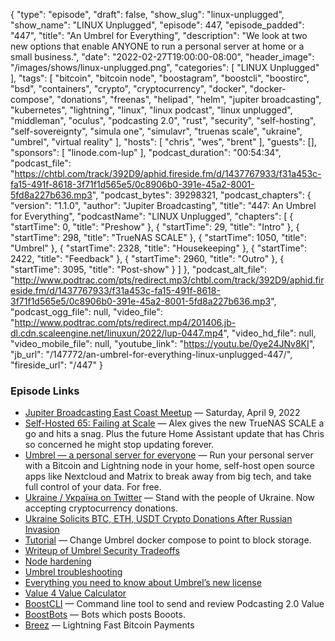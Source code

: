 {
  "type": "episode",
  "draft": false,
  "show_slug": "linux-unplugged",
  "show_name": "LINUX Unplugged",
  "episode": 447,
  "episode_padded": "447",
  "title": "An Umbrel for Everything",
  "description": "We look at two new options that enable ANYONE to run a personal server at home or a small business.",
  "date": "2022-02-27T19:00:00-08:00",
  "header_image": "/images/shows/linux-unplugged.png",
  "categories": [
    "LINUX Unplugged"
  ],
  "tags": [
    "bitcoin",
    "bitcoin node",
    "boostagram",
    "boostcli",
    "boostirc",
    "bsd",
    "containers",
    "crypto",
    "cryptocurrency",
    "docker",
    "docker-compose",
    "donations",
    "freenas",
    "helipad",
    "helm",
    "jupiter broadcasting",
    "kubernetes",
    "lightning",
    "linux",
    "linux podcast",
    "linux unplugged",
    "middleman",
    "oculus",
    "podcasting 2.0",
    "rust",
    "security",
    "self-hosting",
    "self-sovereignty",
    "simula one",
    "simulavr",
    "truenas scale",
    "ukraine",
    "umbrel",
    "virtual reality"
  ],
  "hosts": [
    "chris",
    "wes",
    "brent"
  ],
  "guests": [],
  "sponsors": [
    "linode.com-lup"
  ],
  "podcast_duration": "00:54:34",
  "podcast_file": "https://chtbl.com/track/392D9/aphid.fireside.fm/d/1437767933/f31a453c-fa15-491f-8618-3f71f1d565e5/0c8906b0-391e-45a2-8001-5fd8a227b636.mp3",
  "podcast_bytes": 39298321,
  "podcast_chapters": {
    "version": "1.1.0",
    "author": "Jupiter Broadcasting",
    "title": "447: An Umbrel for Everything",
    "podcastName": "LINUX Unplugged",
    "chapters": [
      {
        "startTime": 0,
        "title": "Preshow"
      },
      {
        "startTime": 29,
        "title": "Intro"
      },
      {
        "startTime": 298,
        "title": "TrueNAS SCALE"
      },
      {
        "startTime": 1050,
        "title": "Umbrel"
      },
      {
        "startTime": 2328,
        "title": "Housekeeping"
      },
      {
        "startTime": 2422,
        "title": "Feedback"
      },
      {
        "startTime": 2960,
        "title": "Outro"
      },
      {
        "startTime": 3095,
        "title": "Post-show"
      }
    ]
  },
  "podcast_alt_file": "http://www.podtrac.com/pts/redirect.mp3/chtbl.com/track/392D9/aphid.fireside.fm/d/1437767933/f31a453c-fa15-491f-8618-3f71f1d565e5/0c8906b0-391e-45a2-8001-5fd8a227b636.mp3",
  "podcast_ogg_file": null,
  "video_file": "http://www.podtrac.com/pts/redirect.mp4/201406.jb-dl.cdn.scaleengine.net/linuxun/2022/lup-0447.mp4",
  "video_hd_file": null,
  "video_mobile_file": null,
  "youtube_link": "https://youtu.be/0ye24JNv8KI",
  "jb_url": "/147772/an-umbrel-for-everything-linux-unplugged-447/",
  "fireside_url": "/447"
}


### Episode Links

  * [Jupiter Broadcasting East Coast Meetup](https://www.meetup.com/jupiterbroadcasting/events/284291401/ "Jupiter Broadcasting East Coast Meetup") — Saturday, April 9, 2022
  * [Self-Hosted 65: Failing at Scale](https://selfhosted.show/65 "Self-Hosted 65: Failing at Scale") — Alex gives the new TrueNAS SCALE a go and hits a snag. Plus the future Home Assistant update that has Chris so concerned he might stop updating forever.
  * [Umbrel — a personal server for everyone](https://getumbrel.com/ "Umbrel — a personal server for everyone") — Run your personal server with a Bitcoin and Lightning node in your home, self-host open source apps like Nextcloud and Matrix to break away from big tech, and take full control of your data. For free.
  * [Ukraine / Україна on Twitter](https://twitter.com/Ukraine/status/1497594592438497282 "Ukraine / Україна on Twitter") — Stand with the people of Ukraine. Now accepting cryptocurrency donations.
  * [Ukraine Solicits BTC, ETH, USDT Crypto Donations After Russian Invasion](https://www.bloomberg.com/news/articles/2022-02-26/ukraine-soliciting-crypto-donations-after-russian-invasion "Ukraine Solicits BTC, ETH, USDT Crypto Donations After Russian Invasion")
  * [Tutorial](https://medium.com/coinmonks/migrating-umbrel-bitcoin-blocks-to-external-storage-a886821d2b3e "Tutorial") — Change Umbrel docker compose to point to block storage.
  * [Writeup of Umbrel Security Tradeoffs](https://github.com/getumbrel/umbrel/blob/master/SECURITY.md "Writeup of Umbrel Security Tradeoffs")
  * [Node hardening](https://plebnet.wiki/wiki/Node_Hardening "Node hardening")
  * [Umbrel troubleshooting](https://community.getumbrel.com/t/umbrel-troubleshooting-guide/3632 "Umbrel troubleshooting")
  * [Everything you need to know about Umbrel’s new license](https://blog.getumbrel.com/everything-you-need-to-know-about-umbrels-new-license-f9807203a57e "Everything you need to know about Umbrel’s new license")
  * [Value 4 Value Calculator](https://dwvisser.github.io/v4v_exchange/ "Value 4 Value Calculator")
  * [BoostCLI](https://github.com/valcanobacon/BoostCLI "BoostCLI") — Command line tool to send and review Podcasting 2.0 Value
  * [BoostBots](https://github.com/valcanobacon/BoostBots "BoostBots") — Bots which posts Booots.
  * [Breez](https://breez.technology/ "Breez") — Lightning Fast Bitcoin Payments


